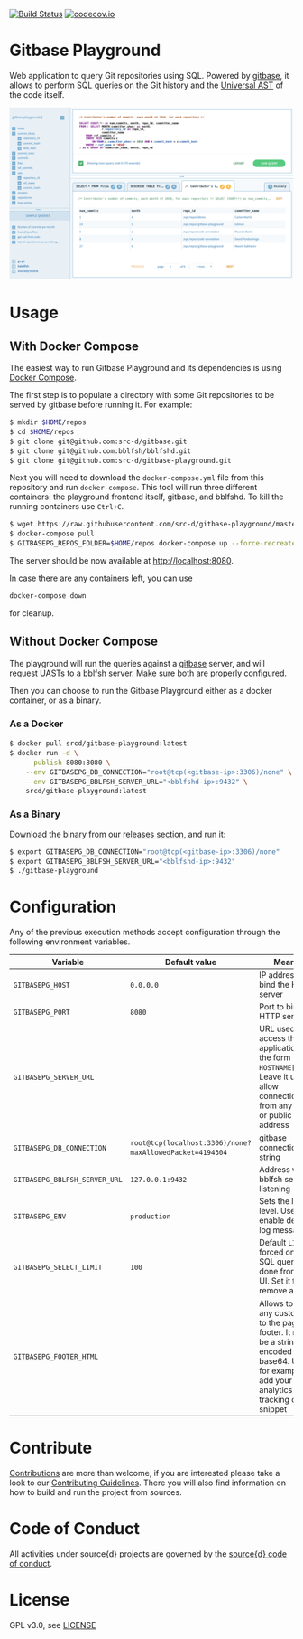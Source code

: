 [![Build Status](https://travis-ci.org/src-d/gitbase-playground.svg)](https://travis-ci.org/src-d/gitbase-playground)
[![codecov.io](https://codecov.io/github/src-d/gitbase-playground/coverage.svg)](https://codecov.io/github/src-d/gitbase-playground)

# Gitbase Playground

Web application to query Git repositories using SQL. Powered by [gitbase](https://github.com/src-d/gitbase), it allows to perform SQL queries on the Git history and the [Universal AST](https://doc.bblf.sh/) of the code itself.

![Screenshot](.github/screenshot.png?raw=true)

# Usage

## With Docker Compose

The easiest way to run Gitbase Playground and its dependencies is using [Docker Compose](https://docs.docker.com/compose/install/).

The first step is to populate a directory with some Git repositories to be served by gitbase before running it. For example:

```bash
$ mkdir $HOME/repos
$ cd $HOME/repos
$ git clone git@github.com:src-d/gitbase.git
$ git clone git@github.com:bblfsh/bblfshd.git
$ git clone git@github.com:src-d/gitbase-playground.git
```

Next you will need to download the `docker-compose.yml` file from this repository and run `docker-compose`. This tool will run three different containers: the playground frontend itself, gitbase, and bblfshd. To kill the running containers use `Ctrl+C`.

```bash
$ wget https://raw.githubusercontent.com/src-d/gitbase-playground/master/docker-compose.yml
$ docker-compose pull
$ GITBASEPG_REPOS_FOLDER=$HOME/repos docker-compose up --force-recreate
```

The server should be now available at [http://localhost:8080](http://localhost:8080).

In case there are any containers left, you can use
```bash
docker-compose down
```
for cleanup.

## Without Docker Compose

The playground will run the queries against a [gitbase](https://docs.sourced.tech/gitbase) server, and will request UASTs to a [bblfsh](https://doc.bblf.sh/) server. Make sure both are properly configured.

Then you can choose to run the Gitbase Playground either as a docker container, or as a binary.

### As a Docker

```bash
$ docker pull srcd/gitbase-playground:latest
$ docker run -d \
    --publish 8080:8080 \
    --env GITBASEPG_DB_CONNECTION="root@tcp(<gitbase-ip>:3306)/none" \
    --env GITBASEPG_BBLFSH_SERVER_URL="<bblfshd-ip>:9432" \
    srcd/gitbase-playground:latest
```

### As a Binary

Download the binary from our [releases section](https://github.com/src-d/gitbase-playground/releases), and run it:

```bash
$ export GITBASEPG_DB_CONNECTION="root@tcp(<gitbase-ip>:3306)/none"
$ export GITBASEPG_BBLFSH_SERVER_URL="<bblfshd-ip>:9432"
$ ./gitbase-playground
```

# Configuration

Any of the previous execution methods accept configuration through the following environment variables.

| Variable | Default value | Meaning |
| -- | -- | -- |
| `GITBASEPG_HOST` | `0.0.0.0` | IP address to bind the HTTP server |
| `GITBASEPG_PORT` | `8080` | Port to bind the HTTP server |
| `GITBASEPG_SERVER_URL` | | URL used to access the application in the form `HOSTNAME[:PORT]`. Leave it unset to allow connections from any proxy or public address |
| `GITBASEPG_DB_CONNECTION` | `root@tcp(localhost:3306)/none?maxAllowedPacket=4194304` | gitbase connection string |
| `GITBASEPG_BBLFSH_SERVER_URL` | `127.0.0.1:9432` | Address where bblfsh server is listening |
| `GITBASEPG_ENV` | `production` | Sets the log level. Use `dev` to enable debug log messages |
| `GITBASEPG_SELECT_LIMIT` | `100` | Default `LIMIT` forced on all the SQL queries done from the UI. Set it to 0 to remove any limit |
| `GITBASEPG_FOOTER_HTML` | | Allows to add any custom html to the page footer. It must be a string encoded in base64. Use it, for example, to add your analytics tracking code snippet  |

# Contribute

[Contributions](https://github.com/src-d/gitbase-playground/issues) are more than welcome, if you are interested please take a look to our [Contributing Guidelines](docs/CONTRIBUTING.md). There you will also find information on how to build and run the project from sources.

# Code of Conduct

All activities under source{d} projects are governed by the [source{d} code of conduct](https://github.com/src-d/guide/blob/master/.github/CODE_OF_CONDUCT.md).

# License

GPL v3.0, see [LICENSE](LICENSE)
